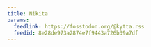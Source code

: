 ```yaml
---
title: Nikita
params:
  feedlink: https://fosstodon.org/@kytta.rss
  feedid: 8e28de973a2874e7f9443a726b39a7df
---
```

